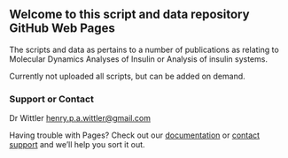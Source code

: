 ## Welcome to this script and data repository GitHub Web Pages

The scripts and data as pertains to a number of publications as relating to Molecular Dynamics Analyses of Insulin or Analysis of insulin systems.

Currently not uploaded all scripts, but can be added on demand.



### Support or Contact

Dr Wittler
henry.p.a.wittler@gmail.com

Having trouble with Pages? Check out our [documentation](https://help.github.com/categories/github-pages-basics/) or [contact support](https://github.com/contact) and we’ll help you sort it out.
